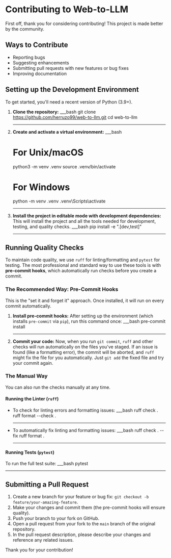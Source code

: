 # Contributing to Web-to-LLM

First off, thank you for considering contributing! This project is made better by the community.

## Ways to Contribute

-   Reporting bugs
-   Suggesting enhancements
-   Submitting pull requests with new features or bug fixes
-   Improving documentation

## Setting up the Development Environment

To get started, you'll need a recent version of Python (3.9+).

1.  **Clone the repository:**
    ___bash
    git clone https://github.com/herruzo99/web-to-llm.git
    cd web-to-llm
    ___

2.  **Create and activate a virtual environment:**
    ___bash
    # For Unix/macOS
    python3 -m venv .venv
    source .venv/bin/activate

    # For Windows
    python -m venv .venv
    .venv\Scripts\activate
    ___

3.  **Install the project in editable mode with development dependencies:**
    This will install the project and all the tools needed for development, testing, and quality checks.
    ___bash
    pip install -e ".[dev,test]"
    ___

## Running Quality Checks

To maintain code quality, we use `ruff` for linting/formatting and `pytest` for testing. The most professional and standard way to use these tools is with **pre-commit hooks**, which automatically run checks before you create a commit.

### The Recommended Way: Pre-Commit Hooks

This is the "set it and forget it" approach. Once installed, it will run on every commit automatically.

1.  **Install pre-commit hooks:**
    After setting up the environment (which installs `pre-commit` via `pip`), run this command once:
    ___bash
    pre-commit install
    ___

2.  **Commit your code:**
    Now, when you run `git commit`, `ruff` and other checks will run automatically on the files you've staged. If an issue is found (like a formatting error), the commit will be aborted, and `ruff` might fix the file for you automatically. Just `git add` the fixed file and try your commit again.

### The Manual Way

You can also run the checks manually at any time.

#### Running the Linter (`ruff`)

-   To check for linting errors and formatting issues:
    ___bash
    ruff check .
    ruff format --check .
    ___

-   To automatically fix linting and formatting issues:
    ___bash
    ruff check . --fix
    ruff format .
    ___

#### Running Tests (`pytest`)

To run the full test suite:
___bash
pytest
___

## Submitting a Pull Request

1.  Create a new branch for your feature or bug fix: `git checkout -b feature/your-amazing-feature`.
2.  Make your changes and commit them (the pre-commit hooks will ensure quality).
3.  Push your branch to your fork on GitHub.
4.  Open a pull request from your fork to the `main` branch of the original repository.
5.  In the pull request description, please describe your changes and reference any related issues.

Thank you for your contribution!